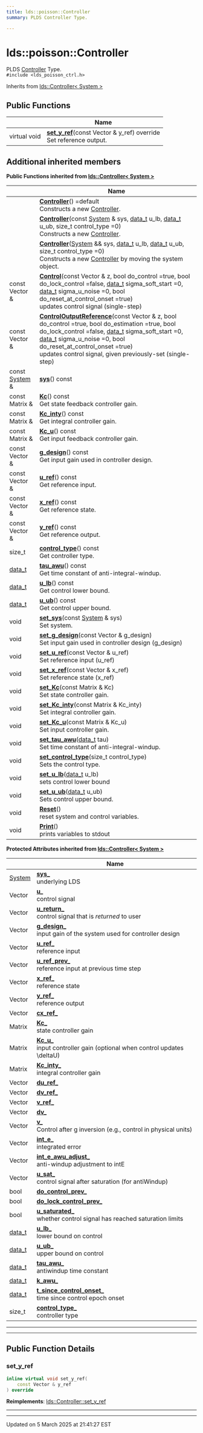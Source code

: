 ```yaml
---
title: lds::poisson::Controller
summary: PLDS Controller Type. 

---
```


# lds::poisson::Controller



PLDS [Controller]() Type. 
<br /> `#include <lds_poisson_ctrl.h>`

Inherits from [lds::Controller< System >](/lds-ctrl-est/docs/api/classes/classlds_1_1_controller/)

## Public Functions

|                | Name           |
| -------------- | -------------- |
| virtual void | **[set_y_ref](/lds-ctrl-est/docs/api/classes/classlds_1_1poisson_1_1_controller/#function-set-y-ref)**(const Vector & y_ref) override<br>Set reference output.  |

## Additional inherited members

**Public Functions inherited from [lds::Controller< System >](/lds-ctrl-est/docs/api/classes/classlds_1_1_controller/)**

|                | Name           |
| -------------- | -------------- |
| | **[Controller](/lds-ctrl-est/docs/api/classes/classlds_1_1_controller/#function-controller)**() =default<br>Constructs a new [Controller](/lds-ctrl-est/docs/api/classes/classlds_1_1_controller/).  |
| | **[Controller](/lds-ctrl-est/docs/api/classes/classlds_1_1_controller/#function-controller)**(const [System](/lds-ctrl-est/docs/api/classes/classlds_1_1_system/) & sys, [data_t](/lds-ctrl-est/docs/api/namespaces/namespacelds/#using-data-t) u_lb, [data_t](/lds-ctrl-est/docs/api/namespaces/namespacelds/#using-data-t) u_ub, size_t control_type =0)<br>Constructs a new [Controller](/lds-ctrl-est/docs/api/classes/classlds_1_1_controller/).  |
| | **[Controller](/lds-ctrl-est/docs/api/classes/classlds_1_1_controller/#function-controller)**([System](/lds-ctrl-est/docs/api/classes/classlds_1_1_system/) && sys, [data_t](/lds-ctrl-est/docs/api/namespaces/namespacelds/#using-data-t) u_lb, [data_t](/lds-ctrl-est/docs/api/namespaces/namespacelds/#using-data-t) u_ub, size_t control_type =0)<br>Constructs a new [Controller](/lds-ctrl-est/docs/api/classes/classlds_1_1_controller/) by moving the system object.  |
| const Vector & | **[Control](/lds-ctrl-est/docs/api/classes/classlds_1_1_controller/#function-control)**(const Vector & z, bool do_control =true, bool do_lock_control =false, [data_t](/lds-ctrl-est/docs/api/namespaces/namespacelds/#using-data-t) sigma_soft_start =0, [data_t](/lds-ctrl-est/docs/api/namespaces/namespacelds/#using-data-t) sigma_u_noise =0, bool do_reset_at_control_onset =true)<br>updates control signal (single-step)  |
| const Vector & | **[ControlOutputReference](/lds-ctrl-est/docs/api/classes/classlds_1_1_controller/#function-controloutputreference)**(const Vector & z, bool do_control =true, bool do_estimation =true, bool do_lock_control =false, [data_t](/lds-ctrl-est/docs/api/namespaces/namespacelds/#using-data-t) sigma_soft_start =0, [data_t](/lds-ctrl-est/docs/api/namespaces/namespacelds/#using-data-t) sigma_u_noise =0, bool do_reset_at_control_onset =true)<br>updates control signal, given previously-set (single-step)  |
| const [System](/lds-ctrl-est/docs/api/classes/classlds_1_1_system/) & | **[sys](/lds-ctrl-est/docs/api/classes/classlds_1_1_controller/#function-sys)**() const |
| const Matrix & | **[Kc](/lds-ctrl-est/docs/api/classes/classlds_1_1_controller/#function-kc)**() const<br>Get state feedback controller gain.  |
| const Matrix & | **[Kc_inty](/lds-ctrl-est/docs/api/classes/classlds_1_1_controller/#function-kc-inty)**() const<br>Get integral controller gain.  |
| const Matrix & | **[Kc_u](/lds-ctrl-est/docs/api/classes/classlds_1_1_controller/#function-kc-u)**() const<br>Get input feedback controller gain.  |
| const Vector & | **[g_design](/lds-ctrl-est/docs/api/classes/classlds_1_1_controller/#function-g-design)**() const<br>Get input gain used in controller design.  |
| const Vector & | **[u_ref](/lds-ctrl-est/docs/api/classes/classlds_1_1_controller/#function-u-ref)**() const<br>Get reference input.  |
| const Vector & | **[x_ref](/lds-ctrl-est/docs/api/classes/classlds_1_1_controller/#function-x-ref)**() const<br>Get reference state.  |
| const Vector & | **[y_ref](/lds-ctrl-est/docs/api/classes/classlds_1_1_controller/#function-y-ref)**() const<br>Get reference output.  |
| size_t | **[control_type](/lds-ctrl-est/docs/api/classes/classlds_1_1_controller/#function-control-type)**() const<br>Get controller type.  |
| [data_t](/lds-ctrl-est/docs/api/namespaces/namespacelds/#using-data-t) | **[tau_awu](/lds-ctrl-est/docs/api/classes/classlds_1_1_controller/#function-tau-awu)**() const<br>Get time constant of anti-integral-windup.  |
| [data_t](/lds-ctrl-est/docs/api/namespaces/namespacelds/#using-data-t) | **[u_lb](/lds-ctrl-est/docs/api/classes/classlds_1_1_controller/#function-u-lb)**() const<br>Get control lower bound.  |
| [data_t](/lds-ctrl-est/docs/api/namespaces/namespacelds/#using-data-t) | **[u_ub](/lds-ctrl-est/docs/api/classes/classlds_1_1_controller/#function-u-ub)**() const<br>Get control upper bound.  |
| void | **[set_sys](/lds-ctrl-est/docs/api/classes/classlds_1_1_controller/#function-set-sys)**(const [System](/lds-ctrl-est/docs/api/classes/classlds_1_1_system/) & sys)<br>Set system.  |
| void | **[set_g_design](/lds-ctrl-est/docs/api/classes/classlds_1_1_controller/#function-set-g-design)**(const Vector & g_design)<br>Set input gain used in controller design (g_design)  |
| void | **[set_u_ref](/lds-ctrl-est/docs/api/classes/classlds_1_1_controller/#function-set-u-ref)**(const Vector & u_ref)<br>Set reference input (u_ref)  |
| void | **[set_x_ref](/lds-ctrl-est/docs/api/classes/classlds_1_1_controller/#function-set-x-ref)**(const Vector & x_ref)<br>Set reference state (x_ref)  |
| void | **[set_Kc](/lds-ctrl-est/docs/api/classes/classlds_1_1_controller/#function-set-kc)**(const Matrix & Kc)<br>Set state controller gain.  |
| void | **[set_Kc_inty](/lds-ctrl-est/docs/api/classes/classlds_1_1_controller/#function-set-kc-inty)**(const Matrix & Kc_inty)<br>Set integral controller gain.  |
| void | **[set_Kc_u](/lds-ctrl-est/docs/api/classes/classlds_1_1_controller/#function-set-kc-u)**(const Matrix & Kc_u)<br>Set input controller gain.  |
| void | **[set_tau_awu](/lds-ctrl-est/docs/api/classes/classlds_1_1_controller/#function-set-tau-awu)**([data_t](/lds-ctrl-est/docs/api/namespaces/namespacelds/#using-data-t) tau)<br>Set time constant of anti-integral-windup.  |
| void | **[set_control_type](/lds-ctrl-est/docs/api/classes/classlds_1_1_controller/#function-set-control-type)**(size_t control_type)<br>Sets the control type.  |
| void | **[set_u_lb](/lds-ctrl-est/docs/api/classes/classlds_1_1_controller/#function-set-u-lb)**([data_t](/lds-ctrl-est/docs/api/namespaces/namespacelds/#using-data-t) u_lb)<br>sets control lower bound  |
| void | **[set_u_ub](/lds-ctrl-est/docs/api/classes/classlds_1_1_controller/#function-set-u-ub)**([data_t](/lds-ctrl-est/docs/api/namespaces/namespacelds/#using-data-t) u_ub)<br>Sets control upper bound.  |
| void | **[Reset](/lds-ctrl-est/docs/api/classes/classlds_1_1_controller/#function-reset)**()<br>reset system and control variables.  |
| void | **[Print](/lds-ctrl-est/docs/api/classes/classlds_1_1_controller/#function-print)**()<br>prints variables to stdout  |

**Protected Attributes inherited from [lds::Controller< System >](/lds-ctrl-est/docs/api/classes/classlds_1_1_controller/)**

|                | Name           |
| -------------- | -------------- |
| [System](/lds-ctrl-est/docs/api/classes/classlds_1_1_system/) | **[sys_](/lds-ctrl-est/docs/api/classes/classlds_1_1_controller/#variable-sys-)** <br>underlying LDS  |
| Vector | **[u_](/lds-ctrl-est/docs/api/classes/classlds_1_1_controller/#variable-u-)** <br>control signal  |
| Vector | **[u_return_](/lds-ctrl-est/docs/api/classes/classlds_1_1_controller/#variable-u-return-)** <br>control signal that is _returned_ to user  |
| Vector | **[g_design_](/lds-ctrl-est/docs/api/classes/classlds_1_1_controller/#variable-g-design-)** <br>input gain of the system used for controller design  |
| Vector | **[u_ref_](/lds-ctrl-est/docs/api/classes/classlds_1_1_controller/#variable-u-ref-)** <br>reference input  |
| Vector | **[u_ref_prev_](/lds-ctrl-est/docs/api/classes/classlds_1_1_controller/#variable-u-ref-prev-)** <br>reference input at previous time step  |
| Vector | **[x_ref_](/lds-ctrl-est/docs/api/classes/classlds_1_1_controller/#variable-x-ref-)** <br>reference state  |
| Vector | **[y_ref_](/lds-ctrl-est/docs/api/classes/classlds_1_1_controller/#variable-y-ref-)** <br>reference output  |
| Vector | **[cx_ref_](/lds-ctrl-est/docs/api/classes/classlds_1_1_controller/#variable-cx-ref-)**  |
| Matrix | **[Kc_](/lds-ctrl-est/docs/api/classes/classlds_1_1_controller/#variable-kc-)** <br>state controller gain  |
| Matrix | **[Kc_u_](/lds-ctrl-est/docs/api/classes/classlds_1_1_controller/#variable-kc-u-)** <br>input controller gain (optional when control updates \deltaU)  |
| Matrix | **[Kc_inty_](/lds-ctrl-est/docs/api/classes/classlds_1_1_controller/#variable-kc-inty-)** <br>integral controller gain  |
| Vector | **[du_ref_](/lds-ctrl-est/docs/api/classes/classlds_1_1_controller/#variable-du-ref-)**  |
| Vector | **[dv_ref_](/lds-ctrl-est/docs/api/classes/classlds_1_1_controller/#variable-dv-ref-)**  |
| Vector | **[v_ref_](/lds-ctrl-est/docs/api/classes/classlds_1_1_controller/#variable-v-ref-)**  |
| Vector | **[dv_](/lds-ctrl-est/docs/api/classes/classlds_1_1_controller/#variable-dv-)**  |
| Vector | **[v_](/lds-ctrl-est/docs/api/classes/classlds_1_1_controller/#variable-v-)** <br>Control after g inversion (e.g., control in physical units)  |
| Vector | **[int_e_](/lds-ctrl-est/docs/api/classes/classlds_1_1_controller/#variable-int-e-)** <br>integrated error  |
| Vector | **[int_e_awu_adjust_](/lds-ctrl-est/docs/api/classes/classlds_1_1_controller/#variable-int-e-awu-adjust-)** <br>anti-windup adjustment to intE  |
| Vector | **[u_sat_](/lds-ctrl-est/docs/api/classes/classlds_1_1_controller/#variable-u-sat-)** <br>control signal after saturation (for antiWindup)  |
| bool | **[do_control_prev_](/lds-ctrl-est/docs/api/classes/classlds_1_1_controller/#variable-do-control-prev-)**  |
| bool | **[do_lock_control_prev_](/lds-ctrl-est/docs/api/classes/classlds_1_1_controller/#variable-do-lock-control-prev-)**  |
| bool | **[u_saturated_](/lds-ctrl-est/docs/api/classes/classlds_1_1_controller/#variable-u-saturated-)** <br>whether control signal has reached saturation limits  |
| [data_t](/lds-ctrl-est/docs/api/namespaces/namespacelds/#using-data-t) | **[u_lb_](/lds-ctrl-est/docs/api/classes/classlds_1_1_controller/#variable-u-lb-)** <br>lower bound on control  |
| [data_t](/lds-ctrl-est/docs/api/namespaces/namespacelds/#using-data-t) | **[u_ub_](/lds-ctrl-est/docs/api/classes/classlds_1_1_controller/#variable-u-ub-)** <br>upper bound on control  |
| [data_t](/lds-ctrl-est/docs/api/namespaces/namespacelds/#using-data-t) | **[tau_awu_](/lds-ctrl-est/docs/api/classes/classlds_1_1_controller/#variable-tau-awu-)** <br>antiwindup time constant  |
| [data_t](/lds-ctrl-est/docs/api/namespaces/namespacelds/#using-data-t) | **[k_awu_](/lds-ctrl-est/docs/api/classes/classlds_1_1_controller/#variable-k-awu-)**  |
| [data_t](/lds-ctrl-est/docs/api/namespaces/namespacelds/#using-data-t) | **[t_since_control_onset_](/lds-ctrl-est/docs/api/classes/classlds_1_1_controller/#variable-t-since-control-onset-)** <br>time since control epoch onset  |
| size_t | **[control_type_](/lds-ctrl-est/docs/api/classes/classlds_1_1_controller/#variable-control-type-)** <br>controller type  |


---
---
## Public Function Details

### **set_y_ref**

```cpp
inline virtual void set_y_ref(
    const Vector & y_ref
) override
```



**Reimplements**: [lds::Controller::set_y_ref](/lds-ctrl-est/docs/api/classes/classlds_1_1_controller/#function-set-y-ref)


---


-------------------------------

Updated on  5 March 2025 at 21:41:27 EST

